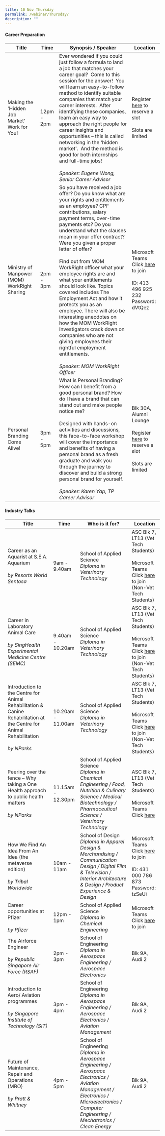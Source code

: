 ```yaml
---
title: 10 Nov Thursday
permalink: /webinar/Thursday/
description: ""
---
```

#### Career Preparation

| **Title** | **Time** | **Synopsis / Speaker** | **Location** |
| - | - | - | - |
| Making the 'Hidden Job Market' Work for You! | 12pm - 2pm | Ever wondered if you could just follow a formula to land a job that matches your career goal?  Come to this session for the answer!  You will learn an easy-to-follow method to identify suitable companies that match your career interests.  After identifying these companies, learn an easy way to approach the right people for career insights and opportunities – this is called networking in the ‘hidden market'.  And the method is good for both internships and full-time jobs! <br/><br/> *Speaker: Eugene Wong, Senior Career Advisor* | Register [here](https://form.gov.sg/6347bdebe5a46a00126a9c19) to reserve a slot <br/> <br/> Slots are limited |  
| Ministry of Manpower (MOM) WorkRight Sharing  | 2pm - 3pm | So you have received a job offer? Do you know what are your rights and entitlements as an employee? CPF contributions, salary payment terms, over-time payments etc? Do you understand what the clauses mean in your offer contract? Were you given a proper letter of offer? <br/> <br/> Find out from MOM WorkRight officer what your employee rights are and what your entitlements should look like. Topics covered includes The Employment Act and how it protects you as an employee. There will also be interesting anecdotes on how the MOM WorkRight Investigators crack down on companies who are not giving employees their rightful employment entitlements. <br/><br/> *Speaker: MOM WorkRight Officer* | Microsoft Teams <br/> Click [here](https://teams.microsoft.com/l/meetup-join/19%3ameeting_N2I4NGM4NzAtNTE2NC00ZjBhLTg4MjQtN2VkYWM1MTEyODkz%40thread.v2/0?context=%7b%22Tid%22%3a%220b11c524-9a1c-4e1b-84cb-6336aefc2243%22%2c%22Oid%22%3a%22452d2074-f82f-48aa-8f6f-5fdc6516caab%22%7d) to join <br/><br/> ID: 413 496 925 232 <br/> Password: <br/> dVtQez  | 
|Personal Branding Come Alive!  | 3pm - 5pm | What is Personal Branding? How can I benefit from a good personal brand? How do I have a brand that can stand out and make people notice me? <br/> <br/> Designed with hands-on activities and discussions, this face-to-face workshop will cover the importance and benefits of having a personal brand as a fresh graduate and walk you through the journey to discover and build a strong personal brand for yourself. <br/><br/> *Speaker: Karen Yap, TP Career Advisor* | Blk 30A, Alumni Lounge <br/><br/> Register [here](https://form.gov.sg/6347be8722675200119baf7b) to reserve a slot <br/> <br/> Slots are limited |

#### Industry Talks

| **Title** | **Time** | **Who is it for?** | **Location** | 
| - | - | - | - |
| Career as an Aquarist at S.E.A. Aquarium <br/><br/>*by Resorts World Sentosa*  | 9am - 9.40am | School of Applied Science <br/> *Diploma in Veterinary Technology* | ASC Blk 7, LT13 (Vet Tech Students) <br/><br/> Microsoft Teams<br/> Click [here](https://tinyurl.com/TPOF-2022-10-Nov) to join (Non-Vet Tech Students) |
| Career in Laboratory Animal Care  <br/><br/>*by SingHealth Experimental Medicine Centre (SEMC)*  | 9.40am - 10.20am | School of Applied Science <br/> *Diploma in Veterinary Technology* | ASC Blk 7, LT13 (Vet Tech Students) <br/><br/> Microsoft Teams<br/> Click [here](https://tinyurl.com/TPOF-2022-10-Nov) to join (Non-Vet Tech Students) |
| Introduction to the Centre for Animal Rehabilitation & Canine Rehabilitation at the Centre for Animal Rehabilitation<br/><br/>*by NParks*  | 10.20am - 11.00am | School of Applied Science <br/> *Diploma in Veterinary Technology* | ASC Blk 7, LT13 (Vet Tech Students) <br/><br/> Microsoft Teams<br/> Click [here](https://tinyurl.com/TPOF-2022-10-Nov) to join (Non-Vet Tech Students) |
| Peering over the fence – Why taking a One Health approach to public health matters <br/><br/>*by NParks*  | 11.15am - 12.30pm | School of Applied Science <br/> *Diploma in Chemical Engineering / Food, Nutrition & Culinary Science / Medical Biotechnology / Pharmaceutical Science / Veterinary Technology* | ASC Blk 7, LT13 (Vet Tech Students) <br/><br/> Microsoft Teams<br/> Click [here](https://tinyurl.com/TPOF-2022-10-Nov) |
| How We Find An Idea From An Idea (the metaverse edition) <br/><br/>*by Tribal Worldwide*  | 10am - 11am | School of Design <br/> *Diploma in Apparel Design & Merchandising / Communication Design / Digital Film & Television / Interior Architecture & Design / Product Experience & Design* | Microsoft Teams <br/> Click [here](https://teams.microsoft.com/l/meetup-join/19%3ameeting_MjlmZmY5M2UtMzRmZC00YTFhLTg3MjAtZjhiNGZiOTIyZWMw%40thread.v2/0?context=%7b%22Tid%22%3a%2225a99bf0-8e72-472a-ae50-adfbdf0df6f1%22%2c%22Oid%22%3a%22b213128b-bb09-4040-b037-88d1bfcc7ff7%22%7d) to join <br/><br/>ID: 431 000 786 873 <br/> Password: tzSeUi |
|  Career opportunities at Pfizer <br/><br/> *by Pfizer* | 12pm - 1pm | School of Applied Science <br/> *Diploma in Chemical Engineering* | Microsoft Teams <br/> Click [here](https://teams.microsoft.com/l/meetup-join/19%3ameeting\_YzY4ZGQzZWUtMjIyYi00NTU4LTg5OGUtYTdmZDBkMDQxNjMy%40thread.v2/0?context=%7b%22Tid%22%3a%2225a99bf0-8e72-472a-ae50-adfbdf0df6f1%22%2c%22Oid%22%3a%22defda394-b247-4a2d-9f34-227229385301%22%7d) to join |
| The Airforce Engineer <br/><br/>*by Republic Singapore Air Force (RSAF)*  | 2pm - 3pm | School of Engineering <br/> *Diploma in Aerospace Engineering / Aerospace Electronics* | Blk 9A, Audi 2 |
|Introduction to  Aero/ Aviation programmes <br/><br/>*by Singapore Institute of Technology (SIT)*   | 3pm - 4pm | School of Engineering <br/>*Diploma in Aerospace Engineering / Aerospace Electronics / Aviation Management* | Blk 9A, Audi 2 |
| Future of Maintenance, Repair and Operations (MRO) <br/><br/>*by Pratt & Whitney*  | 4pm - 5pm | School of Engineering <br/>*Diploma in Aerospace Engineering / Aerospace Electronics / Aviation Management / Electronics / Microelectronics / Computer Engineering / Mechatronics / Clean Energy*| Blk 9A, Audi 2 |